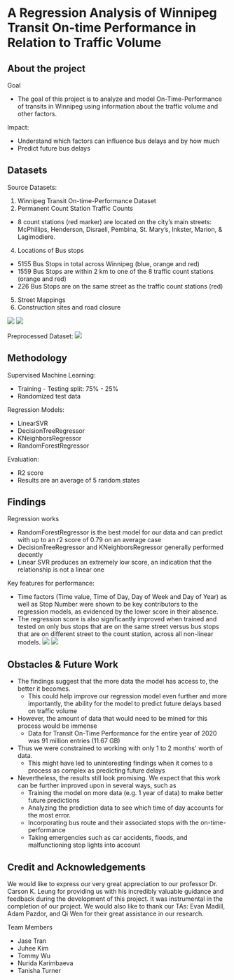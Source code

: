 # A Regression Analysis of Winnipeg Transit On-time Performance  in Relation to Traffic Volume

## About the project
Goal
- The goal of this project is to analyze and model On-Time-Performance of transits in Winnipeg using information about the traffic volume and other factors.
  
Impact:
- Understand which factors can influence bus delays and by how much
- Predict future bus delays

## Datasets
Source Datasets:
1. Winnipeg Transit On-time-Performance Dataset
2. Permanent Count Station Traffic Counts
  - 8 count stations (red marker) are located on the city’s main streets:  McPhillips, Henderson, Disraeli, Pembina, St. Mary’s, Inkster, Marion, & Lagimodiere.
4. Locations of Bus stops
  - 5155 Bus Stops in total across Winnipeg (blue, orange and red) 
  - 1559 Bus Stops are within 2 km to one of the 8 traffic count stations (orange and red)
  - 226 Bus Stops are on the same street as the traffic count stations (red)
5. Street Mappings
6. Construction sites and road closure

![](assets/img01.jpg)
![](assets/img02.jpg)

Preprocessed Dataset:
![](assets/img03.jpg)

## Methodology
Supervised Machine Learning:
- Training - Testing split: 75% - 25%
- Randomized test data
  
Regression Models:
- LinearSVR
- DecisionTreeRegressor
- KNeighborsRegressor
- RandomForestRegressor
  
Evaluation: 
- R2 score
- Results are an average of 5 random states

## Findings

Regression works
- RandomForestRegressor is the best model for our data and can predict with up to an r2 score of 0.79 on an average case
- DecisionTreeRegressor and KNeighborsRegressor generally performed decently
- Linear SVR produces an extremely low score, an indication that the relationship is not a linear one

Key features for performance:
- Time factors (Time value, Time of Day, Day of Week and Day of Year) as well as Stop Number were shown to be key contributors to the regression models, as evidenced by the lower score in their absence.
- The regression score is also significantly improved when trained and tested on only bus stops that are on the same street versus bus stops that are on different street to the count station, across all non-linear models.
![](assets/img04.jpg)
![](assets/img05.jpg)

## Obstacles & Future Work

- The findings suggest that the more data the model has access to, the better it 
becomes.
  - This could help improve our regression model even further and more importantly, the ability for the model to predict future delays based on traffic volume
- However, the amount of data that would need to be mined for this process would be immense
  - Data for Transit On-Time Performance for the entire year of 2020 was 91 million entries (11.67 GB)
- Thus we were constrained to working with only 1 to 2 months' worth of data.
  - This might have led to uninteresting findings when it comes to a process as complex as predicting future delays
- Nevertheless, the results still look promising. We expect that this work can be further improved upon in several ways, such as
  - Training the model on more data (e.g. 1 year of data) to make better future predictions
  - Analyzing the prediction data to see which time of day accounts for the most error.
  - Incorporating bus route and their associated stops with the on-time-performance 
  - Taking emergencies such as car accidents, floods, and malfunctioning stop lights into account

## Credit and Acknowledgements
We would like to express our very great appreciation to our professor Dr. Carson K. Leung for providing us with his incredibly valuable guidance and feedback during the development of this 
project. It was instrumental in the completion of our project. We would also like to thank our TAs: Evan Madill, Adam Pazdor, and Qi Wen for their great assistance in our research.

Team Members
- Jase Tran
- Juhee Kim
- Tommy Wu
- Nurida Karimbaeva
- Tanisha Turner
